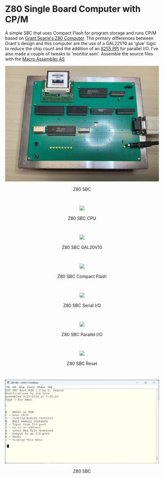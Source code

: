 # Z80 Single Board Computer with CP/M
A simple SBC that uses Compact Flash for program storage and runs CP/M based on [Grant Searle's Z80 Computer](http://searle.x10host.com/cpm/index.html). The primary differences between Grant's design and this computer are the use of a GAL22V10 as 'glue' logic to reduce the chip count and the addition of an [8255 PPI](https://en.wikipedia.org/wiki/Intel_8255) for parallel I/O. I've also made a couple of tweaks to 'monitor.asm'. Assemble the source files with the [Macro Assembler AS](http://john.ccac.rwth-aachen.de:8000/as/)

<p align="center"><img src="/images/Z80 SBC.JPG"/>
<p align="center">Z80 SBC</p><br>

<p align="center"><img src="/images/Z80 SBC CPU.png"/>
<p align="center">Z80 SBC CPU</p><br>

<p align="center"><img src="/images/Z80 SBC GAL22V10.png"/>
<p align="center">Z80 SBC GAL20V10</p><br>

<p align="center"><img src="/images/Z80 SBC CF.png"/>
<p align="center">Z80 SBC Compact Flash</p><br>

<p align="center"><img src="/images/Z80 SBC Serial.png"/>
<p align="center">Z80 SBC Serial I/O</p><br>

<p align="center"><img src="/images/Z80 SBC PPI.png"/>
<p align="center">Z80 SBC Parallel I/O</p><br>

<p align="center"><img src="/images/Z80 SBC Reset.png"/>
<p align="center">Z80 SBC Reset</p><br>

<p align="center"><img src="/images/Z80 SBC.png"/>
<p align="center">Z80 SBC</p><br>
